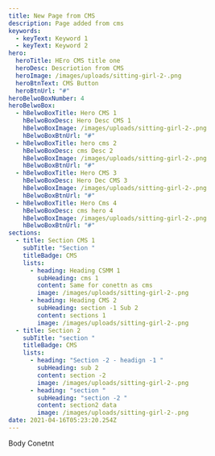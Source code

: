 ```yaml
---
title: New Page from CMS
description: Page added from cms
keywords:
  - keyText: Keyword 1
  - keyText: Keyword 2
hero:
  heroTitle: HEro CMS title one
  heroDesc: Descriotion from CMS
  heroImage: /images/uploads/sitting-girl-2-.png
  heroBtnText: CMS Button
  heroBtnUrl: "#"
heroBelwoBoxNumber: 4
heroBelwoBox:
  - hBelwoBoxTitle: Hero CMS 1
    hBelwoBoxDesc: Hero Desc CMS 1
    hBelwoBoxImage: /images/uploads/sitting-girl-2-.png
    hBelwoBoxBtnUrl: "#"
  - hBelwoBoxTitle: hero cms 2
    hBelwoBoxDesc: cms Desc 2
    hBelwoBoxImage: /images/uploads/sitting-girl-2-.png
    hBelwoBoxBtnUrl: "#"
  - hBelwoBoxTitle: Hero CMS 3
    hBelwoBoxDesc: Hero Dec CMS 3
    hBelwoBoxImage: /images/uploads/sitting-girl-2-.png
    hBelwoBoxBtnUrl: "#"
  - hBelwoBoxTitle: Hero Cms 4
    hBelwoBoxDesc: cms hero 4
    hBelwoBoxImage: /images/uploads/sitting-girl-2-.png
    hBelwoBoxBtnUrl: "#"
sections:
  - title: Section CMS 1
    subTitle: "Section "
    titleBadge: CMS
    lists:
      - heading: Heading CSMM 1
        subHeading: cms 1
        content: Same for conettn as cms
        image: /images/uploads/sitting-girl-2-.png
      - heading: Heading CMS 2
        subHeading: section -1 Sub 2
        content: sections 1
        image: /images/uploads/sitting-girl-2-.png
  - title: Section 2
    subTitle: "section "
    titleBadge: CMS
    lists:
      - heading: "Section -2 - headign -1 "
        subHeading: sub 2
        content: section -2
        image: /images/uploads/sitting-girl-2-.png
      - heading: "section "
        subHeading: "section -2 "
        content: section2 data
        image: /images/uploads/sitting-girl-2-.png
date: 2021-04-16T05:23:20.254Z
---
```

Body Conetnt